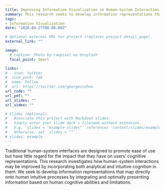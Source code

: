 ```yaml
---
title: Improving Information Visualization in Human-System Interaction
summary: This research seeks to develop information representations that map directly onto human intuitive processes by integrating and optimally presenting information based on human cognitive abilities and limitations.
tags:
- Information Visualization
date: "2020-04-27T00:00:00Z"

# Optional external URL for project (replaces project detail page).
external_link: ""

image:
  # caption: Photo by rawpixel on Unsplash
  focal_point: Smart

links:
# - icon: twitter
#  icon_pack: fab
#  name: Follow
#  url: https://twitter.com/georgecushen
url_code: ""
url_pdf: ""
url_slides: ""
url_video: ""

# Slides (optional).
#   Associate this project with Markdown slides.
#   Simply enter your slide deck's filename without extension.
#   E.g. `slides = "example-slides"` references `content/slides/example-slides.md`.
#   Otherwise, set `slides = ""`.
# slides: example
---
```


Traditional human-system interfaces are designed to promote ease of use but have little regard for the impact that they have on users’ cognitive representations. This research investigates how human-system interactions may be improved by incorporating both analytical and intuitive cognition in them. We seek to develop information representations that map directly onto human intuitive processes by integrating and optimally presenting
information based on human cognitive abilities and limitations. 

